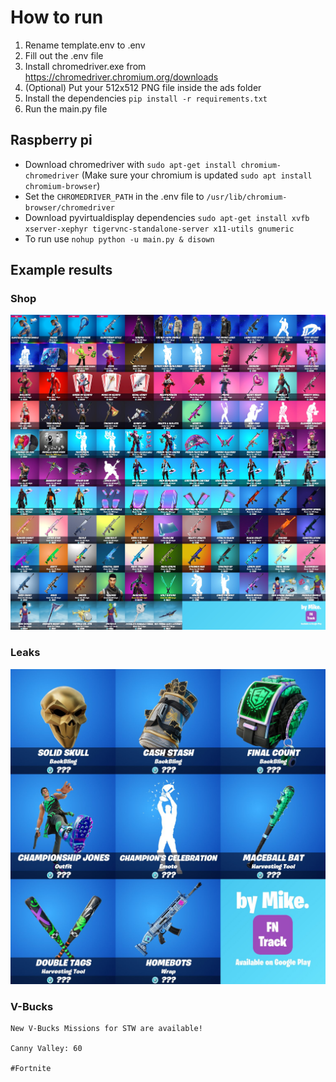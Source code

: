 # How to run
1. Rename template.env to .env
2. Fill out the .env file
3. Install chromedriver.exe from https://chromedriver.chromium.org/downloads
4. (Optional) Put your 512x512 PNG file inside the ads folder
5. Install the dependencies `pip install -r requirements.txt`
6. Run the main.py file

## Raspberry pi
- Download chromedriver with `sudo apt-get install chromium-chromedriver` (Make sure your chromium is updated `sudo apt install chromium-browser`)
- Set the `CHROMEDRIVER_PATH` in the .env file to `/usr/lib/chromium-browser/chromedriver`
- Download pyvirtualdisplay dependencies `sudo apt-get install xvfb xserver-xephyr tigervnc-standalone-server x11-utils gnumeric`
- To run use `nohup python -u main.py & disown`

## Example results
### Shop
![Shop](https://raw.githubusercontent.com/Developer-Mike/FN-Bot/main/example_results/shop.jpg)
### Leaks
![Leaks](https://raw.githubusercontent.com/Developer-Mike/FN-Bot/main/example_results/leaks.jpg)
### V-Bucks
```
New V-Bucks Missions for STW are available!

Canny Valley: 60

#Fortnite
```
